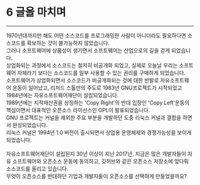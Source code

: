# 6 글을 마치며
---
 1970년대까지만 해도 어떤 소스코드를 프로그래밍한 사람이 아니더라도 필요하다면 소스코드를 확보하는 것이 불가능하지 않았습니다.<br>
그러나 소프트웨어에 상품성이 생기면서 소프트웨어는 산업으로의 길을 걷게 되었습니다.<br> 상업화되는 과정에서 소스코드는 철저히 비공개화 되었고,
실제로 오늘날 우리는 소프트웨어 자체라기 보다는 소스코드를 일부 사용할 수 있는 권리를 구매하게 되었습니다.<br>
소프트웨어가 상업화되면서 소스코드가 비공개화되는 것에 대한 반발로 자유소프트웨어 운동이 일어났고, 리처드 스톨만의 주도로 1983년 GNU프로젝트가 시작되었고 1984년에는 자유소프트웨어재단이 설립되었습니다.<br>
1989년에는 지적재산권을 상징하는 'Copy Right'의 반대 입장인 'Copy Left'운동의 핵심이면서 대표적인 오픈소스 라이선스인 GPL이 발표되었습니다.<br>
GNU 프로젝트는 커널을 제외한 주요 부분을 개발하던 도중 리눅스 커널과 결합을 하면서 완성되었습니다.<br>
리눅스 커널은 1994년 1.0 버전이 출시되면서 상업용 운영체제와 경쟁가능성을 보이게 되었습니다.<br>
<br>
 자유소프트웨어재단이 설립된지 30년 이상이 지난 2017년, 지금은 많은 개발자들이 자유 소프트웨어와 오픈소스 운동에 동의하고, 깃허브와 같은 오픈소스 저장소에 앞다퉈 소스코드를 올리고 있습니다.<br>무엇이 오픈소스를 반대하던 기업과 개발자들이 오픈소스를 선택하게 만들었을까요?<br>
